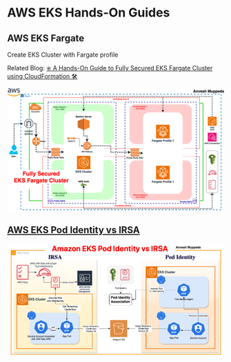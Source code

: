 # AWS EKS Hands-On Guides  

## AWS EKS Fargate  

Create EKS Cluster with Fargate profile  

Related Blog: [⎈ A Hands-On Guide to Fully Secured EKS Fargate Cluster using CloudFormation 🛠️](https://medium.com/@muppedaanvesh/a-hands-on-guide-to-fully-secured-eks-fargate-cluster-using-cloudformation-%EF%B8%8F-77e496371274)  

![Fully Secured EKS Fargate Cluster](./../images/eks-fargate.png)  

## [AWS EKS Pod Identity vs IRSA](./Pod.Identity.vs.IRSA.MD)  

![AWS EKS Pod Identity vs IRSA](./../images/eks.podidentity.vs.irsa.png)  

